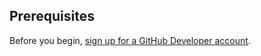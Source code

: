 ## Prerequisites

Before you begin, [sign up for a GitHub Developer account](https://github.com/settings/developers).
